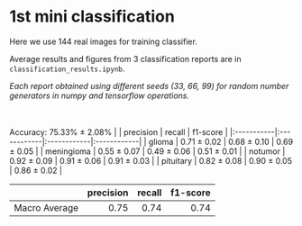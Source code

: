 # 1st mini classification


Here we use 144 real images for training classifier.


Average results and figures from 3 classification reports are in `classification_results.ipynb`.


*Each report obtained using different seeds (33, 66, 99) for random number generators in numpy and tensorflow operations.*

\
\
Accuracy: 75.33% ± 2.08%
|            | precision   | recall      | f1-score    |
|:-----------|:------------|:------------|:------------|
| glioma     | 0.71 ± 0.02 | 0.68 ± 0.10 | 0.69 ± 0.05 |
| meningioma | 0.55 ± 0.07 | 0.49 ± 0.06 | 0.51 ± 0.01 |
| notumor    | 0.92 ± 0.09 | 0.91 ± 0.06 | 0.91 ± 0.03 |
| pituitary  | 0.82 ± 0.08 | 0.90 ± 0.05 | 0.86 ± 0.02 |



|               |   precision |   recall |   f1-score |
|:--------------|------------:|---------:|-----------:|
| Macro Average |        0.75 |     0.74 |       0.74 |